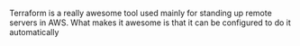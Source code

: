 Terraform is a really awesome tool used mainly for standing up remote servers in AWS. What makes it awesome is that it can be configured to do it automatically 
